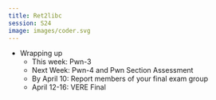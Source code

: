 ```yaml
---
title: Ret2libc
session: S24
image: images/coder.svg
---
```


* Wrapping up
    * This week: Pwn-3
    * Next Week: Pwn-4 and Pwn Section Assessment
    * By April 10: Report members of your final exam group
    * April 12-16: VERE Final
